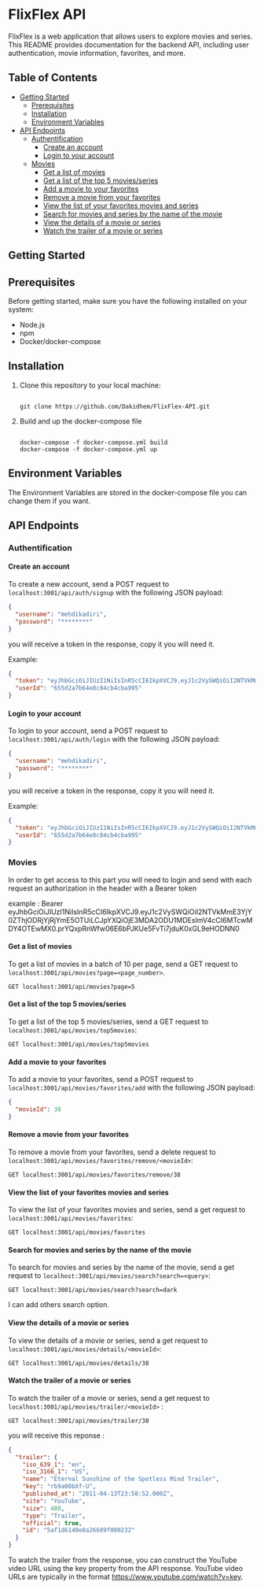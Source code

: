 # FlixFlex API

FlixFlex is a web application that allows users to explore movies and series. This README provides documentation for the backend API, including user authentication, movie information, favorites, and more.

## Table of Contents

- [Getting Started](#getting-started)
  - [Prerequisites](#prerequisites)
  - [Installation](#installation)
  - [Environment Variables](#environment-variables)
- [API Endpoints](#api-endpoints)
  - [Authentification](#authentification)
    - [Create an account](#create-an-account)
    - [Login to your account](#login-to-your-account)
  - [Movies](#movies)
    - [Get a list of movies](#get-a-list-of-movies)
    - [Get a list of the top 5 movies/series](#get-a-list-of-the-top-5-movies/series)
    - [Add a movie to your favorites](#add-a-movie-to-your-favorites)
    - [Remove a movie from your favorites](#remove-a-movie-from-your-favorites)
    - [View the list of your favorites movies and series](#view-the-list-of-your-favorites-movies-and-series)
    - [Search for movies and series by the name of the movie](#search-for-movies-and-series-by-the-name-of-the-movie)
    - [View the details of a movie or series](#view-the-details-of-a-movie-or-series)
    - [Watch the trailer of a movie or series](#watch-the-trailer-of-a-movie-or-series)

## Getting Started

## Prerequisites

Before getting started, make sure you have the following installed on your system:

- Node.js
- npm
- Docker/docker-compose

## Installation

1. Clone this repository to your local machine:

   ```

   git clone https://github.com/Dakidhem/FlixFlex-API.git

   ```

2. Build and up the docker-compose file

   ```

   docker-compose -f docker-compose.yml build
   docker-compose -f docker-compose.yml up

   ```

## Environment Variables

The Environment Variables are stored in the docker-compose file you can change them if you want.

## API Endpoints

### Authentification

#### Create an account

To create a new account, send a POST request to `localhost:3001/api/auth/signup` with the following JSON payload:

```json
{
  "username": "mehdikadiri",
  "password": "********"
}
```

you will receive a token in the response, copy it you will need it.

Example:

```json
{
  "token": "eyJhbGciOiJIUzI1NiIsInR5cCI6IkpXVCJ9.eyJ1c2VySWQiOiI2NTVkMmE3YjY0ZThjODRjYjRjYmE5OTUiLCJpYXQiOjE3MDA2ODU1MDEsImV4cCI6MTcwMDY4OTEwMX0.prYQxpRnWfw06E6bPJKUe5FvTi7jduK0xGL9eHODNN0",
  "userId": "655d2a7b64e8c84cb4cba995"
}
```

#### Login to your account

To login to your account, send a POST request to `localhost:3001/api/auth/login` with the following JSON payload:

```json
{
  "username": "mehdikadiri",
  "password": "********"
}
```

you will receive a token in the response, copy it you will need it.

Example:

```json
{
  "token": "eyJhbGciOiJIUzI1NiIsInR5cCI6IkpXVCJ9.eyJ1c2VySWQiOiI2NTVkMmE3YjY0ZThjODRjYjRjYmE5OTUiLCJpYXQiOjE3MDA2ODU1MDEsImV4cCI6MTcwMDY4OTEwMX0.prYQxpRnWfw06E6bPJKUe5FvTi7jduK0xGL9eHODNN0",
  "userId": "655d2a7b64e8c84cb4cba995"
}
```

### Movies

In order to get access to this part you will need to login and send with each request an authorization in the header with a Bearer token

example : Bearer eyJhbGciOiJIUzI1NiIsInR5cCI6IkpXVCJ9.eyJ1c2VySWQiOiI2NTVkMmE3YjY0ZThjODRjYjRjYmE5OTUiLCJpYXQiOjE3MDA2ODU1MDEsImV4cCI6MTcwMDY4OTEwMX0.prYQxpRnWfw06E6bPJKUe5FvTi7jduK0xGL9eHODNN0

#### Get a list of movies

To get a list of movies in a batch of 10 per page, send a GET request to `localhost:3001/api/movies?page=<page_number>`.

```http
GET localhost:3001/api/movies?page=5
```

#### Get a list of the top 5 movies/series

To get a list of the top 5 movies/series, send a GET request to `localhost:3001/api/movies/top5movies`:

```http
GET localhost:3001/api/movies/top5movies
```

#### Add a movie to your favorites

To add a movie to your favorites, send a POST request to `localhost:3001/api/movies/favorites/add` with the following JSON payload:

```json
{
  "movieId": 38
}
```

#### Remove a movie from your favorites

To remove a movie from your favorites, send a delete request to `localhost:3001/api/movies/favorites/remove/<movieId>`:

```http
GET localhost:3001/api/movies/favorites/remove/38
```

#### View the list of your favorites movies and series

To view the list of your favorites movies and series, send a get request to `localhost:3001/api/movies/favorites`:

```http
GET localhost:3001/api/movies/favorites
```

#### Search for movies and series by the name of the movie

To search for movies and series by the name of the movie, send a get request to `localhost:3001/api/movies/search?search=<query>`:

```http
GET localhost:3001/api/movies/search?search=dark
```

I can add others search option.

#### View the details of a movie or series

To view the details of a movie or series, send a get request to `localhost:3001/api/movies/details/<movieId>`:

```http
GET localhost:3001/api/movies/details/38
```

#### Watch the trailer of a movie or series

To watch the trailer of a movie or series, send a get request to `localhost:3001/api/movies/trailer/<movieId>` :

```http
GET localhost:3001/api/movies/trailer/38
```

you will receive this reponse :

```json
{
  "trailer": {
    "iso_639_1": "en",
    "iso_3166_1": "US",
    "name": "Eternal Sunshine of the Spotless Mind Trailer",
    "key": "rb9a00bXf-U",
    "published_at": "2011-04-13T23:58:52.000Z",
    "site": "YouTube",
    "size": 480,
    "type": "Trailer",
    "official": true,
    "id": "5af1d6140e0a26689f000232"
  }
}
```

To watch the trailer from the response, you can construct the YouTube video URL using the key property from the API response. YouTube video URLs are typically in the format https://www.youtube.com/watch?v=key.
